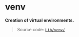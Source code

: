 # venv

**Creation of virtual environments.**

> Source code: [`Lib/venv/`](https://github.com/python/cpython/tree/3.11/Lib/venv/)